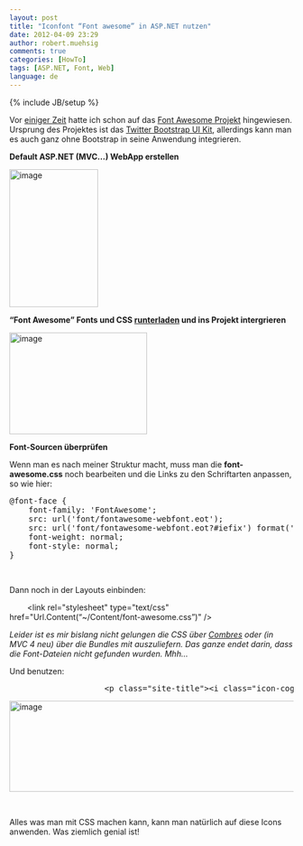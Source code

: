 ```yaml
---
layout: post
title: "Iconfont “Font awesome” in ASP.NET nutzen"
date: 2012-04-09 23:29
author: robert.muehsig
comments: true
categories: [HowTo]
tags: [ASP.NET, Font, Web]
language: de
---
```

{% include JB/setup %}
<p>Vor <a href="{{BASE_PATH}}/2012/03/12/metro-monochrome-icons-als-font-family-fr-web-apps/">einiger Zeit</a> hatte ich schon auf das <a href="http://fortawesome.github.com/Font-Awesome/">Font Awesome Projekt</a> hingewiesen. Ursprung des Projektes ist das <a href="http://twitter.github.com/bootstrap/">Twitter Bootstrap UI Kit</a>, allerdings kann man es auch ganz ohne Bootstrap in seine Anwendung integrieren.</p> <p><strong>Default ASP.NET (MVC…) WebApp erstellen</strong></p> <p><a href="{{BASE_PATH}}/assets/wp-images-de/image1498.png"><img style="background-image: none; border-bottom: 0px; border-left: 0px; padding-left: 0px; padding-right: 0px; display: inline; border-top: 0px; border-right: 0px; padding-top: 0px" title="image" border="0" alt="image" src="{{BASE_PATH}}/assets/wp-images-de/image_thumb669.png" width="157" height="244"></a></p> <p><strong>“Font Awesome” Fonts und CSS <a href="http://fortawesome.github.com/Font-Awesome/">runterladen</a> und ins Projekt intergrieren</strong></p> <p><a href="{{BASE_PATH}}/assets/wp-images-de/image1499.png"><img style="background-image: none; border-bottom: 0px; border-left: 0px; margin: 0px; padding-left: 0px; padding-right: 0px; display: inline; border-top: 0px; border-right: 0px; padding-top: 0px" title="image" border="0" alt="image" src="{{BASE_PATH}}/assets/wp-images-de/image_thumb670.png" width="244" height="180"></a></p> <p><strong>Font-Sourcen überprüfen</strong></p> <p>Wenn man es nach meiner Struktur macht, muss man die <strong>font-awesome.css</strong> noch bearbeiten und die Links zu den Schriftarten anpassen, so wie hier:</p> <div style="padding-bottom: 0px; margin: 0px; padding-left: 0px; padding-right: 0px; display: inline; float: none; padding-top: 0px" id="scid:812469c5-0cb0-4c63-8c15-c81123a09de7:6b9d6af6-ac20-481d-b20b-6d5a25b6f596" class="wlWriterEditableSmartContent"><pre name="code" class="c#">@font-face {
    font-family: 'FontAwesome';
    src: url('font/fontawesome-webfont.eot');
    src: url('font/fontawesome-webfont.eot?#iefix') format('embedded-opentype'), url('font/fontawesome-webfont.woff') format('woff'), url('font/fontawesome-webfont.ttf') format('truetype'), url('font/fontawesome-webfont.svgz#FontAwesomeRegular') format('svg'), url('font/fontawesome-webfont.svg#FontAwesomeRegular') format('svg');
    font-weight: normal;
    font-style: normal;
}</pre></div>
<p>&nbsp;</p>
<p>Dann noch in der Layouts einbinden:</p>
<p>&nbsp;&nbsp;&nbsp;&nbsp;&nbsp;&nbsp;&nbsp; &lt;link rel="stylesheet" type="text/css" href="Url.Content(“~/Content/font-awesome.css”)" /&gt;</p>
<p><em>Leider ist es mir bislang nicht gelungen die CSS über <a href="{{BASE_PATH}}/2010/02/08/howto-javascript-und-css-datein-gebndelt-und-komprimiert-mit-combres-asp-net-mvc-ausliefern/">Combres</a> oder (in MVC 4 neu) über die Bundles mit auszuliefern. Das ganze endet darin, dass die Font-Dateien nicht gefunden wurden. Mhh…</em></p>
<p>Und benutzen:</p>
<div style="padding-bottom: 0px; margin: 0px; padding-left: 0px; padding-right: 0px; display: inline; float: none; padding-top: 0px" id="scid:812469c5-0cb0-4c63-8c15-c81123a09de7:06b20e89-d2df-47aa-a146-d7f9b66f8961" class="wlWriterEditableSmartContent"><pre name="code" class="c#">                    &lt;p class="site-title"&gt;&lt;i class="icon-cog"&gt;&lt;/i&gt; ASP.NET &lt;i class="icon-heart" style="font-size: 50px;"&gt;&lt;/i&gt; Icon Fonts!&lt;/p&gt;</pre></div><a href="{{BASE_PATH}}/assets/wp-images-de/image1500.png"><img style="background-image: none; border-bottom: 0px; border-left: 0px; padding-left: 0px; padding-right: 0px; display: inline; border-top: 0px; border-right: 0px; padding-top: 0px" title="image" border="0" alt="image" src="{{BASE_PATH}}/assets/wp-images-de/image_thumb671.png" width="544" height="161"></a>
<p>&nbsp;</p>
<p>Alles was man mit CSS machen kann, kann man natürlich auf diese Icons anwenden. Was ziemlich genial ist!</p>
